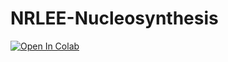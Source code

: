 # NRLEE-Nucleosynthesis

[![Open In Colab](https://colab.research.google.com/assets/colab-badge.svg)](https://github.com/NRLEE-Nucleosynthesis/edit/main/nrlee.ipynb)
